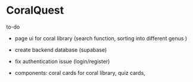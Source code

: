 # CoralQuest


to-do
- page ui for coral library (search function, sorting into different genus )
- create backend database (supabase)
- fix authentication issue (login/register)

- components: coral cards for coral library, quiz cards, 